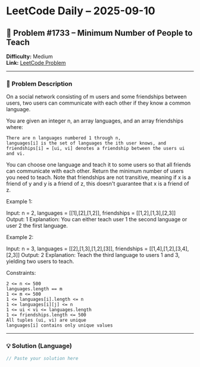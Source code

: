 # LeetCode Daily – 2025-09-10

## 🧠 Problem #1733 – **Minimum Number of People to Teach**
**Difficulty:** Medium  
**Link:** [LeetCode Problem](https://leetcode.com/problems/minimum-number-of-people-to-teach)

---

### 📝 Problem Description

On a social network consisting of m users and some friendships between users, two users can communicate with each other if they know a common language.

You are given an integer n, an array languages, and an array friendships where:


	There are n languages numbered 1 through n,
	languages[i] is the set of languages the i​​​​​​th​​​​ user knows, and
	friendships[i] = [u​​​​​​i​​​, v​​​​​​i] denotes a friendship between the users u​​​​​​​​​​​i​​​​​ and vi.


You can choose one language and teach it to some users so that all friends can communicate with each other. Return the minimum number of users you need to teach.
Note that friendships are not transitive, meaning if x is a friend of y and y is a friend of z, this doesn&#39;t guarantee that x is a friend of z.
 
Example 1:


Input: n = 2, languages = [[1],[2],[1,2]], friendships = [[1,2],[1,3],[2,3]]
Output: 1
Explanation: You can either teach user 1 the second language or user 2 the first language.


Example 2:


Input: n = 3, languages = [[2],[1,3],[1,2],[3]], friendships = [[1,4],[1,2],[3,4],[2,3]]
Output: 2
Explanation: Teach the third language to users 1 and 3, yielding two users to teach.


 
Constraints:


	2 <= n <= 500
	languages.length == m
	1 <= m <= 500
	1 <= languages[i].length <= n
	1 <= languages[i][j] <= n
	1 <= u​​​​​​i < v​​​​​​i <= languages.length
	1 <= friendships.length <= 500
	All tuples (u​​​​​i, v​​​​​​i) are unique
	languages[i] contains only unique values

---

### 💡 Solution (Language)

```cpp
// Paste your solution here

